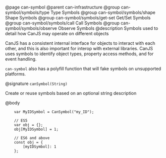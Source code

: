 @page can-symbol
@parent can-infrastructure
@group can-symbol/symbols/type Type Symbols
@group can-symbol/symbols/shape Shape Symbols
@group can-symbol/symbols/get-set Get/Set Symbols
@group can-symbol/symbols/call Call Symbols
@group can-symbol/symbols/observe Observe Symbols
@description Symbols used to detail how CanJS may operate on different objects

CanJS has a consistent internal interface for objects to interact with each other, and this is also important for interop
with external libraries.  CanJS uses symbols to identify object types, property access methods, and for event
handling.

`can-symbol` also has a polyfill function that will fake symbols on unsupported platforms.

@signature `canSymbol(String)`

Create or reuse symbols based on an optional string description

@body

```
	var MyIDSymbol = CanSymbol("my_ID");

	// ES5
	var obj = {};
	obj[MyIDSymbol] = 1;

	// ES6 and above
	const obj = {
		[myIDSymbol]: 1
	};
```
